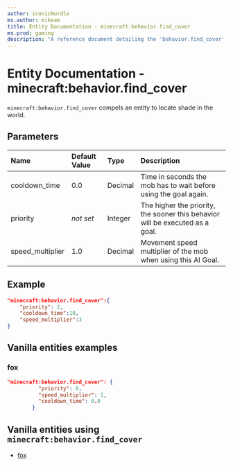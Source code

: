 ```yaml
---
author: iconicNurdle
ms.author: mikeam
title: Entity Documentation - minecraft:behavior.find_cover
ms.prod: gaming
description: "A reference document detailing the 'behavior.find_cover' entity goal"
---
```


# Entity Documentation - minecraft:behavior.find_cover

`minecraft:behavior.find_cover` compels an entity to locate shade in the world.

## Parameters

|Name |Default Value  |Type  |Description  |
|:----------|:----------|:----------|:----------|
|cooldown_time| 0.0| Decimal| Time in seconds the mob has to wait before using the goal again. |
|priority|*not set*|Integer|The higher the priority, the sooner this behavior will be executed as a goal.|
|speed_multiplier| 1.0| Decimal| Movement speed multiplier of the mob when using this AI Goal. |

## Example

```json
"minecraft:behavior.find_cover":{
    "priority": 2,
    "cooldown_time":10,
    "speed_multiplier":3
}
```

## Vanilla entities examples

### fox

```json
"minecraft:behavior.find_cover": {
          "priority": 0,
          "speed_multiplier": 1,
          "cooldown_time": 0.0
        }
```

## Vanilla entities using `minecraft:behavior.find_cover`

- [fox](../../../../Source/VanillaBehaviorPack_Snippets/entities/fox.md)
